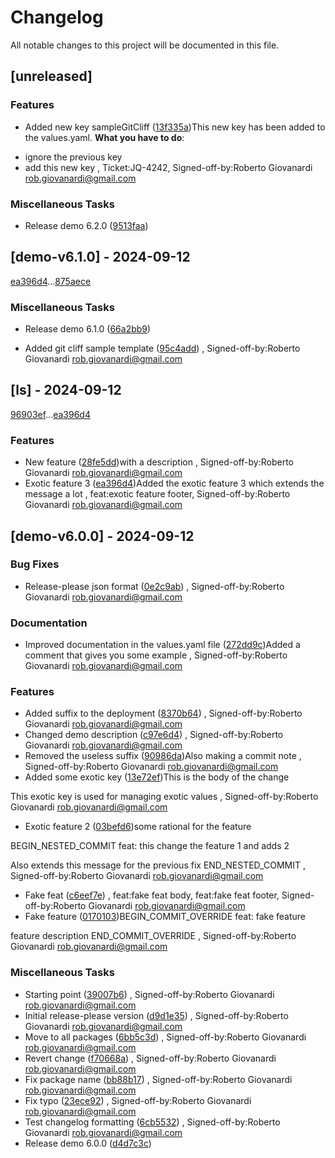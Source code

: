 # Changelog

All notable changes to this project will be documented in this file.

## [unreleased]

### Features

- Added new key sampleGitCliff ([13f335a](13f335ad5d0d71848e086f33c6c0a2cbe13db359))This new key has been added to the values.yaml.
**What you have to do**:
* ignore the previous key
* add this new key
, Ticket:JQ-4242, Signed-off-by:Roberto Giovanardi <rob.giovanardi@gmail.com>

### Miscellaneous Tasks

- Release demo 6.2.0 ([9513faa](9513faaf94f88f6010ab97b782f2ddd7703e45fe))


## [demo-v6.1.0] - 2024-09-12

[ea396d4](ea396d4b1b6c55e7037cd6a4048240b7067e0355)...[875aece](875aeceb801468e781b2bc0c042b0188f3f16b84)

### Miscellaneous Tasks

- Release demo 6.1.0 ([66a2bb9](66a2bb90fad2600fa73a4be5ab7dac2c84484f92))

- Added git cliff sample template ([95c4add](95c4add1867b314feeb0fe28a867e90125a0c750))
, Signed-off-by:Roberto Giovanardi <rob.giovanardi@gmail.com>

## [ls] - 2024-09-12

[96903ef](96903ef56c5ae8c426f491bb3af09d3337452521)...[ea396d4](ea396d4b1b6c55e7037cd6a4048240b7067e0355)

### Features

- New feature ([28fe5dd](28fe5ddc1e22180023b2d357b99b7bb1ee7e9cde))with a description
, Signed-off-by:Roberto Giovanardi <rob.giovanardi@gmail.com>
- Exotic feature 3 ([ea396d4](ea396d4b1b6c55e7037cd6a4048240b7067e0355))Added the exotic feature 3 which
extends the message a lot
, feat:exotic feature footer, Signed-off-by:Roberto Giovanardi <rob.giovanardi@gmail.com>

## [demo-v6.0.0] - 2024-09-12

### Bug Fixes

- Release-please json format ([0e2c9ab](0e2c9ab230ccba44684d258b407ea2254022da05))
, Signed-off-by:Roberto Giovanardi <rob.giovanardi@gmail.com>

### Documentation

- Improved documentation in the values.yaml file ([272dd9c](272dd9c273b49a16d9bc1a5c4caca8852016314f))Added a comment that gives you some example
, Signed-off-by:Roberto Giovanardi <rob.giovanardi@gmail.com>

### Features

- Added suffix to the deployment ([8370b64](8370b6421d13ced9056decee0aecd1f4e8b5b374))
, Signed-off-by:Roberto Giovanardi <rob.giovanardi@gmail.com>
- Changed demo description ([c97e6d4](c97e6d4e8d5172951f835b186139375626874a6e))
, Signed-off-by:Roberto Giovanardi <rob.giovanardi@gmail.com>
- Removed the useless suffix ([90986da](90986da694d0be7a6cde6201a54de252abb4f9c6))Also making a commit note
, Signed-off-by:Roberto Giovanardi <rob.giovanardi@gmail.com>
- Added some exotic key ([13e72ef](13e72ef4915aa492058598ddf9a40c019a85401a))This is the body of the change

This exotic key is used for managing exotic values
, Signed-off-by:Roberto Giovanardi <rob.giovanardi@gmail.com>
- Exotic feature 2 ([03befd6](03befd614b35023a51818c810171b2ba6aea8637))some rational for the feature

BEGIN_NESTED_COMMIT
feat: this change the feature 1 and adds 2

Also extends this message for the previous fix
END_NESTED_COMMIT
, Signed-off-by:Roberto Giovanardi <rob.giovanardi@gmail.com>
- Fake feat ([c6eef7e](c6eef7e1d19eae5a26027ebd083ad73ea04402a2))
, feat:fake feat body, feat:fake feat footer, Signed-off-by:Roberto Giovanardi <rob.giovanardi@gmail.com>
- Fake feature ([0170103](01701036d93c8179a64fb7727f064c21419a3ef6))BEGIN_COMMIT_OVERRIDE
feat: fake feature

feature description
END_COMMIT_OVERRIDE
, Signed-off-by:Roberto Giovanardi <rob.giovanardi@gmail.com>

### Miscellaneous Tasks

- Starting point ([39007b6](39007b644277b8b254d0077da2e4010d9db2d97c))
, Signed-off-by:Roberto Giovanardi <rob.giovanardi@gmail.com>
- Initial release-please version ([d9d1e35](d9d1e35c6c954a15f2c7719158af422272ced78f))
, Signed-off-by:Roberto Giovanardi <rob.giovanardi@gmail.com>
- Move to all packages ([6bb5c3d](6bb5c3d21bd90a795697f601b5219b101cb536b6))
, Signed-off-by:Roberto Giovanardi <rob.giovanardi@gmail.com>
- Revert change ([f70668a](f70668a23401da3c2b4de52feab41ea11236d3d3))
, Signed-off-by:Roberto Giovanardi <rob.giovanardi@gmail.com>
- Fix package name ([bb88b17](bb88b1731dd4b63a63b560057e0842651c20d1d5))
, Signed-off-by:Roberto Giovanardi <rob.giovanardi@gmail.com>
- Fix typo ([23ece92](23ece92b515574107834643835cc0cb698f0a57c))
, Signed-off-by:Roberto Giovanardi <rob.giovanardi@gmail.com>
- Test changelog formatting ([6cb5532](6cb55320c532699747b535dca607735523d6c164))
, Signed-off-by:Roberto Giovanardi <rob.giovanardi@gmail.com>
- Release demo 6.0.0 ([d4d7c3c](d4d7c3c63cd53f99c777289ef9ecd922268dc4e7))


<!-- generated by git-cliff -->
